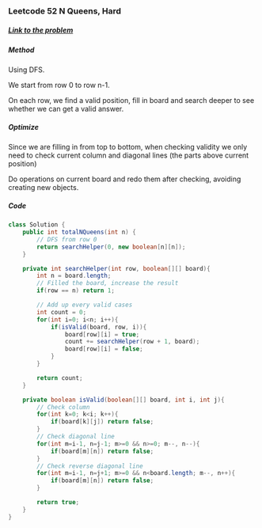 ### Leetcode 52 N Queens, Hard

##### [Link to the problem](https://leetcode.com/problems/n-queens-ii)

##### Method

Using DFS.

We start from row 0 to row n-1.

On each row, we find a valid position, fill in board and search deeper to see whether we can get a valid answer.

##### Optimize

Since we are filling in from top to bottom, when checking validity we only need to check current column and diagonal lines (the parts above current position)

Do operations on current board and redo them after checking, avoiding creating new objects.

##### Code

```java
class Solution {
    public int totalNQueens(int n) {
        // DFS from row 0
        return searchHelper(0, new boolean[n][n]);
    }

    private int searchHelper(int row, boolean[][] board){
        int n = board.length;
        // Filled the board, increase the result
        if(row == n) return 1;

        // Add up every valid cases
        int count = 0;
        for(int i=0; i<n; i++){
            if(isValid(board, row, i)){
                board[row][i] = true;
                count += searchHelper(row + 1, board);
                board[row][i] = false;
            }
        }

        return count;
    }

    private boolean isValid(boolean[][] board, int i, int j){
        // Check column
        for(int k=0; k<i; k++){
            if(board[k][j]) return false;
        }
        // Check diagonal line
        for(int m=i-1, n=j-1; m>=0 && n>=0; m--, n--){
            if(board[m][n]) return false;
        }
        // Check reverse diagonal line
        for(int m=i-1, n=j+1; m>=0 && n<board.length; m--, n++){
            if(board[m][n]) return false;
        }

        return true;
    }
}
```
